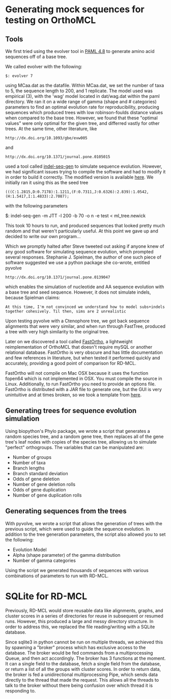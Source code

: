 # Generating mock sequences for testing on OrthoMCL

## Tools
We first tried using the evolver tool in [PAML 4.8](http://abacus.gene.ucl.ac.uk/software/paml.html) to generate amino
acid sequences off of a base tree.

We called evolver with the following:

    $: evolver 7

using MCaa.dat as the datafile. Within MCaa.dat, we set the number of taxa to 5, the sequence length to 200, and 1
replicate. The model used was empirical (3), with the 'wag' model located in dat/wag.dat within the paml directory.
We ran it on a wide range of gamma (shape and # categories) parameters to find an optimal evolution rate for
reproducibility, producing sequences which produced trees with low robinson-foulds distance values when compared to the
base tree. However, we found that these "optimal values" were only optimal for the given tree, and differred vastly for
other trees. At the same time, other literature, like

    http://dx.doi.org/10.1093/gbe/evw005

and

    http://dx.doi.org/10.1371/journal.pone.0105015

used a tool called [indel-seq-gen](https://github.com/cstrope/indel-seq-gen) to simulate sequence evolution. However,
we had significant issues trying to compile the software and had to modify it in order to build it correctly. The
modified version is available [here](https://github.com/biologyguy/indel-seq-gen). We initially ran it using this as the
seed tree

```
(((C:1.2815,D:0.7178):1.1211,(F:0.7311,J:0.6326):2.839):1.0542,(H:1.5417,I:1.4833):2.7087);
```

with the following parameters

   $: indel-seq-gen -m JTT -l 200 -b 70 -o n -e test < ml_tree.newick

This took 10 hours to run, and produced sequences that looked pretty much random and that weren't particularly useful.
At this point we gave up and decided to write our own program...

Which we promptly halted after Steve tweeted out asking if anyone knew of any good software for simulating sequence
evolution, which prompted several responses. Stephanie J. Spielman, the author of one such piece of software suggested
we use a python package she co-wrote, entitled pyvolve

    http://dx.doi.org/10.1371/journal.pone.0139047

which enables the simulation of nucleotide and AA sequence evolution with a base tree and seed sequence. However, it
does not simulate indels, because Spielman claims:

```
At this time, I'm not convinced we understand how to model subs+indels together cohesively. Til then, sims are 2 unrealistic
```

Upon testing pyvolve with a Ctenophore tree, we got back sequence alignments that were very similar, and when run
through FastTree, produced a tree with very high similarity to the original tree.

Later on we discovered a tool called [FastOrtho](http://enews.patricbrc.org/fastortho/), a lightweight reimplementation
of OrthoMCL that doesn't require mySQL or another relational database. FastOrtho is very obscure and has little
documentation and few references in literature, but when tested it performed quickly and accurately, providing a
good point of comparison for RD-MCL.

FastOrtho will not compile on Mac OSX because it uses the function fopen64 which is not implemented in OSX. You must
compile the source in Linux. Additionally, to run FastOrtho you need to provide an options file. FastOrtho is
distributed with a JAR file to generate one, but the GUI is very unintuitive and at times broken, so we took a template
from [here](https://github.com/grovesdixon/using_FastOrtho/blob/master/option_file_template.txt).

## Generating trees for sequence evolution simulation
Using biopython's Phylo package, we wrote a script that generates a random species tree, and a random gene tree, then
replaces all of the gene tree's leaf nodes with copies of the species tree, allowing us to simulate "perfect"
orthogroups.
The variables that can be manipulated are:
- Number of groups
- Number of taxa
- Branch lengths
- Branch standard deviation
- Odds of gene deletion
- Number of gene deletion rolls
- Odds of gene duplication
- Number of gene duplication rolls

## Generating sequences from the trees
With pyvolve, we wrote a script that allows the generation of trees with the previous script, which were used to guide
the sequence evolution. In addition to the tree generation parameters, the script also allowed you to set the following:
- Evolution Model
- Alpha (shape parameter) of the gamma distribution
- Number of gamma categories

Using the script we generated thousands of sequences with various combinations of parameters to run with RD-MCL.

# SQLite for RD-MCL
Previously, RD-MCL would store reusable data like alignments, graphs, and cluster scores in a series of directories for
reuse in subsequent or resumed runs. However, this produced a large and messy directory structure. In order to address
this, we replaced the file reading/writing with a SQLite database.

Since sqlite3 in python cannot be run on multiple threads, we achieved this by spawning a "broker" process which has
exclusive access to the database. The broker would be fed commands from a multiprocessing Queue, and then act
accordingly. The broker has 3 functions at the moment. It can a single field to the database, fetch a single field from
the database, or return a list of all the groups with cluster scores. In order to return data, the broker is fed a
unidirectional multiprocessing Pipe, which sends data directly to the thread that made the request. This allows all the
threads to talk to the broker without there being confusion over which thread it is responding to.